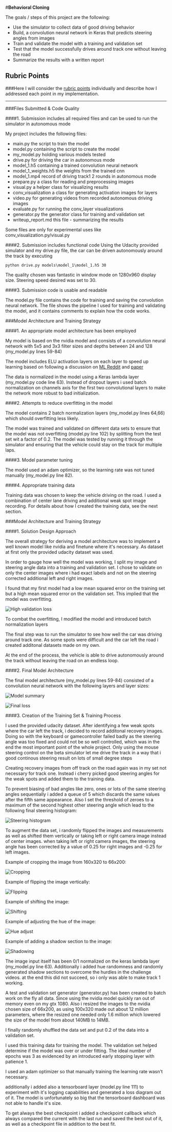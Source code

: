 #**Behavioral Cloning** 

The goals / steps of this project are the following:
* Use the simulator to collect data of good driving behavior
* Build, a convolution neural network in Keras that predicts steering angles from images
* Train and validate the model with a training and validation set
* Test that the model successfully drives around track one without leaving the road
* Summarize the results with a written report


[//]: # (Image References)
[image0]: ./models/model_1/model_1_summary.PNG "Model Summary"
[image1]: ./models/model_1/tb_losses.PNG "Final loss"
[image2]: ./models/model_1/equalized_shadowed.PNG "Equalized with shadows"
[image3]: ./models/model_1/high_validation_loss.png "High validation loss"
[image4]: ./models/model_1/cropping.PNG "Image Cropping"
[image5]: ./models/model_1/flipped.PNG "Flip Image"
[image6]: ./models/model_1/shifted.PNG "Shift Image"
[image7]: ./models/model_1/hueadjusted.PNG "Hue adjusted"
[image8]: ./models/model_1/shadowed.PNG "Shadowed image"
[image9]: ./models/model_1/model_1_hist.jpg "Steering Histogram"


## Rubric Points
###Here I will consider the [rubric points](https://review.udacity.com/#!/rubrics/432/view) individually and describe how I addressed each point in my implementation.  

---
###Files Submitted & Code Quality

####1. Submission includes all required files and can be used to run the simulator in autonomous mode

My project includes the following files:
* main.py the script to train the model
* model.py containing the script to create the model
* my_model.py holding various models tested
* drive.py for driving the car in autonomous mode
* model_1.h5 containing a trained convolution neural network
* model_1_weights.h5 the weights from the trained cnn
* model_1.mp4 record of driving track1 2 rounds in autonomous mode
* prepare.py a class for reading and preprocessing images
* visual.py a helper class for visualizing results
* conv_visualization a class for generating activation images for layers
* video.py for generating videos from recorded autonomous driving images
* evaluate.py for running the conv_layer visualizations
* generator.py the generator class for training and validation set
* writeup_report.md this file - summarizing the results

Some files are only for experimental uses like conv_visualization.py/visual.py

####2. Submission includes functional code
Using the Udacity provided simulator and my drive.py file, the car can be driven autonomously around the track by executing 
```
python drive.py models\model_1\model_1.h5 30
```

The quality chosen was fantastic in window mode on 1280x960 display size. Steering speed desired was set to 30.

####3. Submission code is usable and readable

The model.py file contains the code for training and saving the convolution neural network. 
The file shows the pipeline I used for training and validating the model, and it contains comments to explain how the code works.

###Model Architecture and Training Strategy

####1. An appropriate model architecture has been employed

My model is based on the nvidia model and consists of a convolution neural network with 5x5 and 3x3 filter sizes and depths between 24 and 128 (my_model.py lines 59-84) 

The model includes ELU activation layers on each layer to speed up learning based on following a discussion on [ML Reddit](https://www.reddit.com/r/MachineLearning/comments/3u6ppw/exponential_linear_units_yielded_the_best/?st=izx2u5u9&sh=010a4b84)
and [paper](https://arxiv.org/abs/1511.07289)

The data is normalized in the model using a Keras lambda layer (my_model.py code line 63).
Instead of dropout layers i used batch normalization on channels axis for the first two convolutional layers to make the network more robust to bad initialization.

####2. Attempts to reduce overfitting in the model

The model contains 2 batch normalization layers (my_model.py lines 64,66) which should overfitting less likely.

The model was trained and validated on different data sets to ensure that the model was not overfitting (model.py line 102) by splitting
from the test set wit a factor of 0.2.
The model was tested by running it through the simulator and ensuring that the vehicle could stay on the track for multiple laps.

####3. Model parameter tuning

The model used an adam optimizer, so the learning rate was not tuned manually (my_model.py line 82).

####4. Appropriate training data

Training data was chosen to keep the vehicle driving on the road. I used a combination of center lane driving and additional weak spot image recording.
For details about how I created the training data, see the next section. 

###Model Architecture and Training Strategy

####1. Solution Design Approach

The overall strategy for deriving a model architecture was to implement a well known model like nvidia and finetune where it's necessary.
As dataset at first only the provided udacity dataset was used.

In order to gauge how well the model was working, I split my image and steering angle data into a training and validation set. 
I chose to validate on only the center images where i had exact labels and not on the steering corrected additional left and right images.

I found that my first model had a low mean squared error on the training set but a high mean squared error on the validation set. This implied that the model was overfitting. 

![High validation loss][image3]

To combat the overfitting, I modified the model and introduced batch normalization layers

The final step was to run the simulator to see how well the car was driving around track one. As some spots were difficult and the car left the road i
created additonal datasets made on my own.

At the end of the process, the vehicle is able to drive autonomously around the track without leaving the road on an endless loop.

####2. Final Model Architecture

The final model architecture (my_model.py lines 59-84) consisted of a convolution neural network with the following layers and layer sizes:

![Model summary][image0]

![Final loss][image1]

####3. Creation of the Training Set & Training Process

I used the provided udacity dataset. After identifying a few weak spots where the car left the track, i decided to record additonal recovery images.
Doing so with the keyboard or gamecontroller failed badly as the steering angle was too fixed and could not be so well controlled, which was 
in the end the most important point of the whole project. Only using the mouse steering control on the beta simulator let me 
drive the track in a way that i good continous steering result on lots of small degree steps

Creating recovery images from off track on the road again was in my set not necessary for track one. Instead i cherry picked good steering angles for the weak spots
and added them to the training data.

To prevent biasing of bad angles like zero, ones or lots of the same steering angles sequentially i added a queue of
5 which discards the same values after the fifth same appearance. Also I set the threshold of zeroes to a maximum of the 
second highest other steering angle which lead to the following final steering histogram:

![Steering histogram][image9]


To augment the data set, i randomly flipped the images and measurements as well as shifted them vertically or taking left or right camera image instead
of center images. when taking left or right camera images, the steering angle has been corrected by a value of 0.25 for right images and -0.25 for left images.

Example of cropping the image from 160x320 to 66x200:

![Cropping][image4]

Example of flipping the image vertically:

![Flipping][image5]

Example of shifting the image:

![Shifting][image6]

Example of adjusting the hue of the image:

![Hue adjust][image7]

Example of adding a shadow section to the image:

![Shadowing][image8]

The image input itself has been 0/1 normalized on the keras lambda layer (my_model.py line 63).
Additionally i added hue randomness and randomly generated shadow sections to overcome the hurdles in the challenge videos. at the end this did not succeed,
so i only was able to make track 1 working.

A test and validation set generator (generator.py) has been created to batch work on the fly all data. Since using the nvidia model quickly ran out of memory
even on my gtx 1080. Also i resized the images to the nvidia chosen size of 66x200, as using 100x320 made out about 12 million parameters, where the resized one 
needed only 1.6 million which lowered the size of the model from about 140MB to 14MB. 

I finally randomly shuffled the data set and put 0.2 of the data into a validation set. 

I used this training data for training the model. The validation set helped determine if the model was over or under fitting. 
The ideal number of epochs was 3 as evidenced by an introduced early stopping layer with patience 1.

I used an adam optimizer so that manually training the learning rate wasn't necessary.

additionally i added also a tensorboard layer (model.py line 111) to experiment with it's logging capabilities and generated a loss diagram out of it.
The model is unfortunately so big that the tensorboard dashboard was not able to handle it's size.

To get always the best checkpoint i added a checkpoint callback which always compared the current with the last run and saved the best out of it, as
well as a checkpoint file in addition to the best fit.

